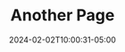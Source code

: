 ---
weight: 999
title: "Another Page"
description: ""
icon: "article"
date: "2024-02-02T10:00:31-05:00"
lastmod: "2024-02-02T10:00:31-05:00"
draft: true
toc: true
---